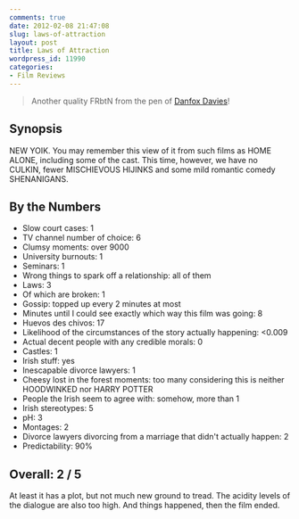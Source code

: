 ```yaml
---
comments: true
date: 2012-02-08 21:47:08
slug: laws-of-attraction
layout: post
title: Laws of Attraction
wordpress_id: 11990
categories:
- Film Reviews
---
```


> Another quality FRbtN from the pen of [Danfox Davies](https://twitter.com/#!/danfoxdavies)!

## Synopsis

NEW YOIK. You may remember this view of it from such films as HOME ALONE, including some of the cast. This time, however, we have no CULKIN, fewer MISCHIEVOUS HIJINKS and some mild romantic comedy SHENANIGANS.

## By the Numbers

  * Slow court cases: 1
  * TV channel number of choice: 6
  * Clumsy moments: over 9000
  * University burnouts: 1
  * Seminars: 1
  * Wrong things to spark off a relationship: all of them
  * Laws: 3
  * Of which are broken: 1
  * Gossip: topped up every 2 minutes at most
  * Minutes until I could see exactly which way this film was going: 8
  * Huevos des chivos: 17
  * Likelihood of the circumstances of the story actually happening: <0.009
  * Actual decent people with any credible morals: 0
  * Castles: 1
  * Irish stuff: yes
  * Inescapable divorce lawyers: 1
  * Cheesy lost in the forest moments: too many considering this is neither HOODWINKED nor HARRY POTTER
  * People the Irish seem to agree with: somehow, more than 1
  * Irish stereotypes: 5
  * pH: 3
  * Montages: 2
  * Divorce lawyers divorcing from a marriage that didn't actually happen: 2
  * Predictability: 90%

## Overall: 2 / 5


At least it has a plot, but not much new ground to tread. The acidity levels of the dialogue are also too high.
And things happened, then the film ended.
